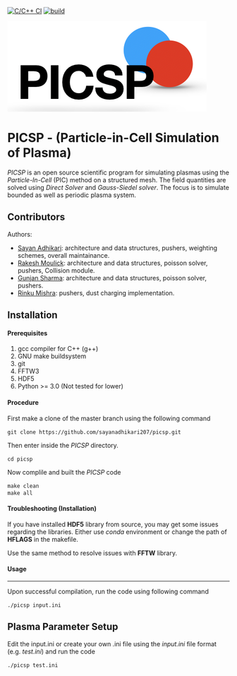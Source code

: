 [![C/C++ CI](https://github.com/sayanadhikari/picsp/actions/workflows/c-cpp.yml/badge.svg)](https://github.com/sayanadhikari/picsp/actions/workflows/c-cpp.yml)
[![build](https://github.com/sayanadhikari/picsp/actions/workflows/make.yml/badge.svg)](https://github.com/sayanadhikari/picsp/actions/workflows/make.yml)

![PICSP Logo](/images/logo.png)

PICSP - (Particle-in-Cell Simulation of Plasma)
===============================================

*PICSP* is an open source scientific program for simulating plasmas using the *Particle-In-Cell* (PIC) method on a structured mesh. The field quantities are solved using *Direct Solver* and *Gauss-Siedel solver*. The focus is to simulate bounded as well as periodic plasma system.


Contributors
------------

Authors:

- [Sayan Adhikari](https://github.com/sayanadhikari): architecture and data structures, pushers, weighting schemes, overall maintainance.
- [Rakesh Moulick](https://github.com/rakeshmoulick): architecture and data structures, poisson solver, pushers, Collision module.
- [Gunjan Sharma](https://github.com/gunjansharma1019): architecture and data structures, poisson solver, pushers.
- [Rinku Mishra](https://github.com/rinku-mishra): pushers, dust charging implementation.


Installation
------------
#### Prerequisites
1. gcc compiler for C++ (g++)
2. GNU make buildsystem
3. git
4. FFTW3
5. HDF5
5. Python >= 3.0 (Not tested for lower)

#### Procedure
First make a clone of the master branch using the following command
```shell
git clone https://github.com/sayanadhikari207/picsp.git
```
Then enter inside the *PICSP* directory.
```shell
cd picsp
```
Now complile and built the *PICSP* code
```shell
make clean
make all
```
#### Troubleshooting (Installation)
If you have installed **HDF5** library from source, you may get some issues regarding the libraries. Either use *conda* environment or change the path of **HFLAGS** in the makefile.

Use the same method to resolve issues with **FFTW** library.
#### Usage
-----
Upon successful compilation, run the code using following command
```shell
./picsp input.ini
```
Plasma Parameter Setup
----------------------
Edit the input.ini or create your own .ini file using the *input.ini* file format (e.g. *test.ini*) and run the code
```shell
./picsp test.ini
```
